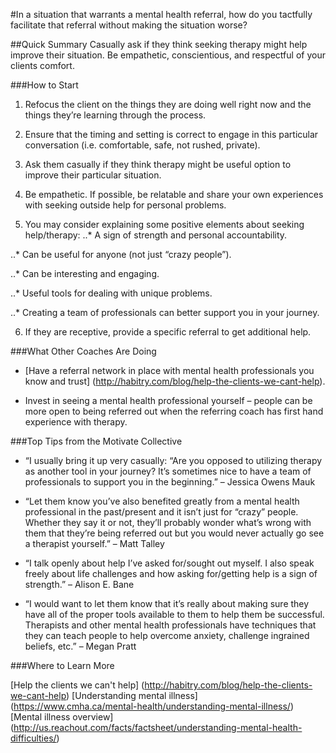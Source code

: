 #In a situation that warrants a mental health referral, how do you tactfully facilitate that referral without making the situation worse?

##Quick Summary
Casually ask if they think seeking therapy might help improve their situation. Be empathetic, conscientious, and respectful of your clients comfort.

###How to Start

1. Refocus the client on the things they are doing well right now and the things they’re learning through the process.

2. Ensure that the timing and setting is correct to engage in this particular conversation (i.e. comfortable, safe, not rushed, private).

3. Ask them casually if they think therapy might be useful option to improve their particular situation.

4. Be empathetic. If possible, be relatable and share your own experiences with seeking outside help for personal problems.

5. You may consider explaining some positive elements about seeking help/therapy:
..* A sign of strength and personal accountability.

..* Can be useful for anyone (not just “crazy people”).

..* Can be interesting and engaging.

..* Useful tools for dealing with unique problems.

..* Creating a team of professionals can better support you in your journey.

6. If they are receptive, provide a specific referral to get additional help.

###What Other Coaches Are Doing

* [Have a referral network in place with mental health professionals you know and trust] (http://habitry.com/blog/help-the-clients-we-cant-help).

* Invest in seeing a mental health professional yourself – people can be more open to being referred out when the referring coach has first hand experience with therapy.

###Top Tips from the Motivate Collective

* “I usually bring it up very casually: “Are you opposed to utilizing therapy as another tool in your journey? It’s sometimes nice to have a team of professionals to support you in the beginning.” – Jessica Owens Mauk

* “Let them know you’ve also benefited greatly from a mental health professional in the past/present and it isn’t just for “crazy” people. Whether they say it or not, they’ll probably wonder what’s wrong with them that they’re being referred out but you would never actually go see a therapist yourself.” – Matt Talley

* “I talk openly about help I’ve asked for/sought out myself. I also speak freely about life challenges and how asking for/getting help is a sign of strength.” – Alison E. Bane

* “I would want to let them know that it’s really about making sure they have all of the proper tools available to them to help them be successful. Therapists and other mental health professionals have techniques that they can teach people to help overcome anxiety, challenge ingrained beliefs, etc.” – Megan Pratt

###Where to Learn More

[Help the clients we can't help] (http://habitry.com/blog/help-the-clients-we-cant-help)
[Understanding mental illness] (https://www.cmha.ca/mental-health/understanding-mental-illness/)
[Mental illness overview] (http://us.reachout.com/facts/factsheet/understanding-mental-health-difficulties/)


